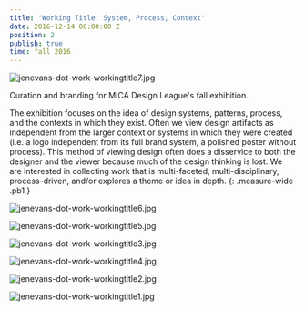 ```yaml
---
title: 'Working Title: System, Process, Context'
date: 2016-12-14 00:00:00 Z
position: 2
publish: true
time: fall 2016
---
```


![jenevans-dot-work-workingtitle7.jpg](/uploads/jenevans-dot-work-workingtitle1.jpg)

Curation and branding for MICA Design League's fall exhibition.

The exhibition focuses on the idea of design systems, patterns, process, and the contexts in which they exist. Often we view design artifacts as independent from the larger context or systems in which they were created (i.e. a logo independent from its full brand system, a polished poster without process). This method of viewing design often does a disservice to both the designer and the viewer because much of the design thinking is lost. We are interested in collecting work that is multi-faceted, multi-disciplinary, process-driven, and/or explores a theme or idea in depth.
{: .measure-wide .pb1 }



![jenevans-dot-work-workingtitle6.jpg](/uploads/jenevans-dot-work-workingtitle2.jpg)

![jenevans-dot-work-workingtitle5.jpg](/uploads/jenevans-dot-work-workingtitle3.jpg)

![jenevans-dot-work-workingtitle3.jpg](/uploads/jenevans-dot-work-workingtitle4.jpg)

![jenevans-dot-work-workingtitle4.jpg](/uploads/jenevans-dot-work-workingtitle5.jpg)

![jenevans-dot-work-workingtitle2.jpg](/uploads/jenevans-dot-work-workingtitle6.jpg)

![jenevans-dot-work-workingtitle1.jpg](/uploads/jenevans-dot-work-workingtitle7.jpg)
